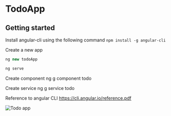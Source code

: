 # TodoApp

## Getting started
Install angular-cli using the following command
`npm install -g angular-cli`

Create a new app 
``` typescript
ng new todoApp 

ng serve
```

Create component
ng g component todo

Create service
 ng g service todo


Reference to angular CLI 
https://cli.angular.io/reference.pdf

![Todo app](https://snag.gy/0tcvJ4.jpg "Final  Screen")
